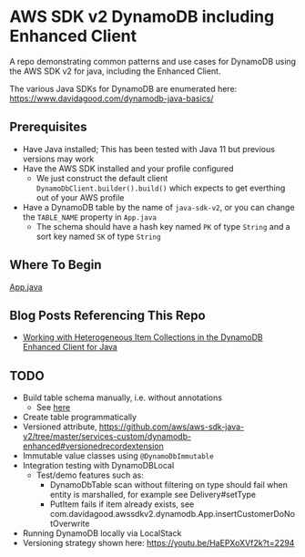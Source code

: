 # AWS SDK v2 DynamoDB including Enhanced Client

A repo demonstrating common patterns and use cases for DynamoDB using the AWS SDK v2 for java, including the Enhanced Client.

The various Java SDKs for DynamoDB are enumerated here: https://www.davidagood.com/dynamodb-java-basics/


## Prerequisites

- Have Java installed; This has been tested with Java 11 but previous versions may work
- Have the AWS SDK installed and your profile configured
  - We just construct the default client `DynamoDbClient.builder().build()` which expects to get everthing out of your AWS profile
- Have a DynamoDB table by the name of `java-sdk-v2`, or you can change the `TABLE_NAME` property in `App.java`
  - The schema should have a hash key named `PK` of type `String` and a sort key named `SK` of type `String`

## Where To Begin

[App.java](https://github.com/helloworldless/dynamodb-java-sdk-v2/blob/master/src/main/java/com/davidagood/awssdkv2/dynamodb/App.java)


## Blog Posts Referencing This Repo

- [Working with Heterogeneous Item Collections in the DynamoDB Enhanced Client for Java](https://davidagood.com/dynamodb-enhanced-client-java-heterogeneous-item-collections/)

## TODO

- Build table schema manually, i.e. without annotations
  - See [here](https://github.com/aws/aws-sdk-java-v2/tree/master/services-custom/dynamodb-enhanced#initialization)
- Create table programmatically
- Versioned attribute, https://github.com/aws/aws-sdk-java-v2/tree/master/services-custom/dynamodb-enhanced#versionedrecordextension
- Immutable value classes using `@DynamoDbImmutable`
- Integration testing with DynamoDBLocal
  - Test/demo features such as:
    - DynamoDbTable scan without filtering on type should fail when entity is marshalled, for example see Delivery#setType
    - PutItem fails if item already exists, see com.davidagood.awssdkv2.dynamodb.App.insertCustomerDoNotOverwrite
- Running DynamoDB locally via LocalStack
- Versioning strategy shown here: https://youtu.be/HaEPXoXVf2k?t=2294
